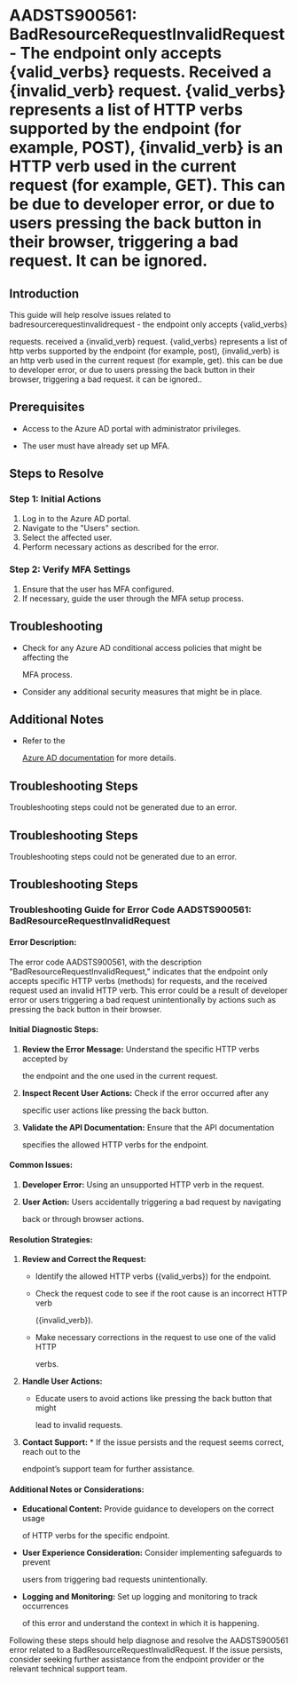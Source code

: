 # AADSTS900561: BadResourceRequestInvalidRequest - The endpoint only accepts {valid\_verbs} requests. Received a {invalid\_verb} request. {valid\_verbs} represents a list of HTTP verbs supported by the endpoint (for example, POST), {invalid\_verb} is an HTTP verb used in the current request (for example, GET). This can be due to developer error, or due to users pressing the back button in their browser, triggering a bad request. It can be ignored.


## Introduction

This guide will help resolve issues related to
badresourcerequestinvalidrequest - the endpoint only accepts {valid\_verbs}

requests. received a {invalid\_verb} request. {valid\_verbs} represents a list 
of
http verbs supported by the endpoint (for example, post), {invalid\_verb} is an
http verb used in the current request (for example, get). this can be due to
developer error, or due to users pressing the back button in their browser,
triggering a bad request. it can be ignored..


## Prerequisites


* Access to the Azure AD portal with administrator privileges.

* The user must have already set up MFA.


## Steps to Resolve


### Step 1: Initial Actions

1. Log in to the Azure AD portal.
2. Navigate to the "Users" section.
3. Select the affected user.
4. Perform necessary actions as described for the error.


### Step 2: Verify MFA Settings

1. Ensure that the user has MFA configured.
2. If necessary, guide the user through the MFA setup process.


## Troubleshooting


* Check for any Azure AD conditional access policies that might be affecting the

  MFA process.

* Consider any additional security measures that might be in place.


## Additional Notes


* Refer to the

  [Azure AD 
documentation](https://learn.microsoft.com/en-us/azure/active-directory/)
  for more details.


## Troubleshooting Steps

Troubleshooting steps could not be generated due to an error.


## Troubleshooting Steps

Troubleshooting steps could not be generated due to an error.


## Troubleshooting Steps


### Troubleshooting Guide for Error Code AADSTS900561: BadResourceRequestInvalidRequest


#### Error Description:

The error code AADSTS900561, with the description
"BadResourceRequestInvalidRequest," indicates that the endpoint only accepts
specific HTTP verbs (methods) for requests, and the received request used an
invalid HTTP verb. This error could be a result of developer error or users
triggering a bad request unintentionally by actions such as pressing the back
button in their browser.


#### Initial Diagnostic Steps:

1. **Review the Error Message:** Understand the specific HTTP verbs accepted by

   the endpoint and the one used in the current request.
2. **Inspect Recent User Actions:** Check if the error occurred after any

   specific user actions like pressing the back button.
3. **Validate the API Documentation:** Ensure that the API documentation

   specifies the allowed HTTP verbs for the endpoint.


#### Common Issues:

1. **Developer Error:** Using an unsupported HTTP verb in the request.

2. **User Action:** Users accidentally triggering a bad request by navigating

   back or through browser actions.


#### Resolution Strategies:

1. **Review and Correct the Request:** 

   * Identify the allowed HTTP verbs ({valid\_verbs}) for the endpoint.

   * Check the request code to see if the root cause is an incorrect HTTP verb

     ({invalid\_verb}).
   * Make necessary corrections in the request to use one of the valid HTTP

     verbs.

2. **Handle User Actions:** 

   * Educate users to avoid actions like pressing the back button that might

     lead to invalid requests.

3. **Contact Support:**    * If the issue persists and the request seems 
correct, reach out to the

     endpoint’s support team for further assistance.


#### Additional Notes or Considerations:


* **Educational Content:** Provide guidance to developers on the correct usage

  of HTTP verbs for the specific endpoint.

* **User Experience Consideration:** Consider implementing safeguards to prevent

  users from triggering bad requests unintentionally.

* **Logging and Monitoring:** Set up logging and monitoring to track occurrences

  of this error and understand the context in which it is happening.

Following these steps should help diagnose and resolve the AADSTS900561 error
related to a BadResourceRequestInvalidRequest. If the issue persists, consider
seeking further assistance from the endpoint provider or the relevant technical
support team.
